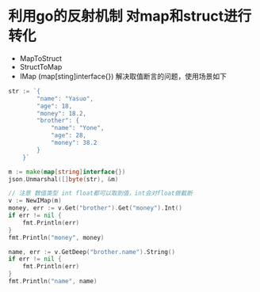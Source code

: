 # 利用go的反射机制 对map和struct进行转化

- MapToStruct
- StructToMap
- IMap (map[sting]interface{}) 解决取值断言的问题，使用场景如下
```go
str := `{
		"name": "Yasuo",
		"age": 18,
		"money": 18.2,
		"brother": {
			"name": "Yone",
			"age": 28,
			"money": 38.2
		}
	}`

m := make(map[string]interface{})
json.Unmarshal([]byte(str), &m)

// 注意 数值类型 int float都可以取到值，int会对float做截断
v := NewIMap(m)
money, err := v.Get("brother").Get("money").Int()
if err != nil {
    fmt.Println(err)
}
fmt.Println("money", money)

name, err := v.GetDeep("brother.name").String()
if err != nil {
    fmt.Println(err)
}
fmt.Println("name", name)
```